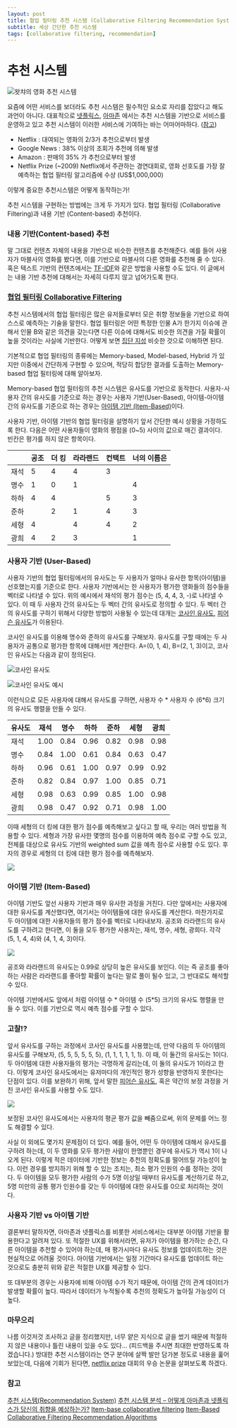 ```yaml
---
layout: post
title: 협업 필터링 추천 시스템 (Collaborative Filtering Recommendation System)
subtitle: 세상 간단한 추천 시스템
tags: [collaborative filtering, recommendation]
---
```


# 추천 시스템
![왓챠의 영화 추천 시스템](/img/JiEp0D32-dsHa.jpg)

요즘에 어떤 서비스를 보더라도 추천 시스템은 필수적인 요소로 자리를 잡았다고 해도 과언이 아니다. 대표적으로 [넷플릭스](https://www.netflix.com), [아마존](https://www.amazon.com) 에서는 추천 시스템을 기반으로 서비스를 운영하고 있고 추천 시스템이 이러한 서비스에 기여하는 바는 어마어마하다. ([참고](http://www.kthdaisy.com/recommendation_system_kthdaisy/))

* Netflix : 대여되는 영화의 2/3가 추천으로부터 발생
* Google News : 38% 이상의 조회가 추천에 의해 발생
* Amazon : 판매의 35% 가 추천으로부터 발생
* Netflix Prize (~2009) Netflix에서 주관하는 경연대회로, 영화 선호도를 가장 잘 예측하는 협업 필터링 알고리즘에 수상 (US$1,000,000)

이렇게 중요한 추천시스템은 어떻게 동작하는가!

추천 시스템을 구현하는 방법에는 크게 두 가지가 있다. 협업 필터링 (Collaborative Filtering)과 내용 기반 (Content-based) 추천이다.

### 내용 기반(Content-based) 추천
말 그대로 컨텐츠 자체의 내용을 기반으로 비슷한 컨텐츠를 추천해준다. 예를 들어 사용자가 마블사의 영화를 봤다면, 이를 기반으로 마블사의 다른 영화를 추천해 줄 수 있다. 혹은 텍스트 기반의 컨텐츠에서는 [TF-IDF](https://en.wikipedia.org/wiki/Tf–idf)와 같은 방법을 사용할 수도 있다.
이 글에서는 내용 기반 추천에 대해서는 자세히 다루지 않고 넘어가도록 한다.

### [협업 필터링 Collaborative Filtering](https://en.wikipedia.org/wiki/Collaborative_filtering)
추천 시스템에서의 협업 필터링은 많은 유저들로부터 모은 취향 정보들을 기반으로 하여 스스로 예측하는 기술을 말한다. 협업 필터링은 어떤 특정한 인물 A가 한가지 이슈에 관해서 인물 B와 같은 의견을 갖는다면 다른 이슈에 대해서도 비슷한 의견을 가질 확률이 높을 것이라는 사실에 기반한다. 어떻게 보면 [집단 지성](https://en.wikipedia.org/wiki/Collective_intelligence) 비슷한 것으로 이해하면 된다.

기본적으로 협업 필터링의 종류에는 Memory-based, Model-based, Hybrid 가 있지만 이중에서 간단하게 구현할 수 있으며, 적당히 합당한 결과를 도출하는 Memory-based 협업 필터링에 대해 알아보자.

Memory-based 협업 필터링의 추천 시스템은 유사도를 기반으로 동작한다. 사용자-사용자 간의 유사도를 기준으로 하는 경우는 사용자 기반(User-Based), 아이템-아이템 간의 유사도를 기준으로 하는 경우는 [아이템 기반 (Item-Based)](https://en.wikipedia.org/wiki/Item-item_collaborative_filtering)이다.

사용자 기반, 아이템 기반의 협업 필터링을 설명하기 앞서 간단한 예시 상황을 가정하도록 한다. 다음은 어떤 사용자들이 영화의 평점을 (0~5) 사이의 값으로 매긴 결과이다. 빈칸은 평가를 하지 않은 항목이다.

|  | 공조 | 더 킹 | 라라랜드 | 컨택트 | 너의 이름은 |
| -------- | -------- | -------- | -------- | -------- | -------- |
| 재석 | 5 | 4 | 4 | 3 |  |
| 명수 | 1 | 0 | 1 |  | 4 |
| 하하 | 4 | 4 |  | 5 | 3 |
| 준하 |  | 2 | 1 | 4 | 3 |
| 세형 | 4 |  | 4 | 4 | 2 |
| 광희 | 4 | 2 | 3 |  | 1 |

### 사용자 기반 (User-Based)
사용자 기반의 협업 필터링에서의 유사도는 두 사용자가 얼마나 유사한 항목(아이템)을 선호했는지를 기준으로 한다. 사용자 기반에서는 한 사용자가 평가한 영화들의 점수들을 벡터로 나타낼 수 있다. 위의 예시에서 재석의 평가 점수는 (5, 4, 4, 3, -)로 나타낼 수 있다. 이 때 두 사용자 간의 유사도는 두 벡터 간의 유사도로 정의할 수 있다. 두 벡터 간의 유사도를 구하기 위해서 다양한 방법이 사용될 수 있는데 대개는 [코사인 유사도](https://en.wikipedia.org/wiki/Cosine_similarity), [피어슨 유사도](https://en.wikipedia.org/wiki/Correlation_and_dependence)가 이용된다.

코사인 유사도를 이용해 명수와 준하의 유사도를 구해보자. 유사도를 구할 때에는 두 사용자가 공통으로 평가한 항목에 대해서만 계산한다. A=(0, 1, 4), B=(2, 1, 3)이고, 코사인 유사도는 다음과 같이 정의된다.

![코사인 유사도](/img/1tY_7pA9m_bwt.png)

![코사인 유사도 예시](/img/jvy9gfsphMw30.png)

이런식으로 모든 사용자에 대해서 유사도를 구하면, 사용자 수 * 사용자 수 (6*6) 크기의 유사도 행렬을 만들 수 있다.

| 유사도 | 재석 | 명수 | 하하 | 준하 | 세형 | 광희 |
| -------- | -------- | -------- | -------- | -------- | -------- | -------- |
| 재석 | 1.00 | 0.84 | 0.96 | 0.82 | 0.98 | 0.98 |
| 명수 | 0.84 | 1.00 | 0.61 | 0.84 | 0.63 | 0.47 |
| 하하 | 0.96 | 0.61 | 1.00 | 0.97 | 0.99 | 0.92 |
| 준하 | 0.82 | 0.84 | 0.97 | 1.00 | 0.85 | 0.71 |
| 세형 | 0.98 | 0.63 | 0.99 | 0.85 | 1.00 | 0.98 |
| 광희 | 0.98 | 0.47 | 0.92  | 0.71 | 0.98 | 1.00 |

이때 세형의 더 킹에 대한 평가 점수를 예측해보고 싶다고 할 때, 우리는 여러 방법을 적용할 수 있다. 세형과 가장 유사한 몇명의 점수를 이용하여 예측 점수로 구할 수도 있고, 전체를 대상으로 유사도 기반의 weighted sum 값을 예측 점수로 사용할 수도 있다. 후자의 경우로 세형의 더 킹에 대한 평가 점수를 예측해보자.

![](/img/4ZjwdolVv0C4U.png)

### 아이템 기반 (Item-Based)
아이템 기반도 앞선 사용자 기반과 매우 유사한 과정을 거친다. 다만 앞에서는 사용자에 대한 유사도를 계산했다면, 여기서는 아이템들에 대한 유사도를 계산한다. 마찬가지로 두 아이템에 대한 사용자들의 평가 점수를 벡터로 나타내보자. 공조와 라라랜드의 유사도를 구하려고 한다면, 이 둘을 모두 평가한 사용자는, 재석, 명수, 세형, 광희다. 각각 (5, 1, 4, 4)와 (4, 1, 4, 3)이다.

![](/img/1ds4SewU8pqYP.png)

공조와 라라랜드의 유사도는 0.99로 상당히 높은 유사도를 보인다. 이는 즉 공조를 좋아하는 사람은 라라랜드를 좋아할 확률이 높다는 말로 풀이 될수 있고, 그 반대로도 해석할 수 있다.

아이템 기반에서도 앞에서 처럼 아이템 수 * 아이템 수 (5*5) 크기의 유사도 행렬을 만들 수 있다. 이를 기반으로 역시 예측 점수를 구할 수 있다.

### 고찰!?
앞서 유사도를 구하는 과정에서 코사인 유사도를 사용했는데, 만약 다음의 두 아이템의 유사도를 구해보자, (5, 5, 5, 5, 5, 5), (1, 1, 1, 1, 1, 1). 이 때, 이 둘간의 유사도는 1이다. 두 아이템에 대한 사용자들의 평가는 극명하게 갈리는데, 이 둘의 유사도가 1이라고 한다. 이렇게 코사인 유사도에서는 유저마다의 개인적인 평가 성향을 반영하지 못한다는 단점이 있다. 이를 보완하기 위해, 앞서 말한 [피어슨 유사도](https://en.wikipedia.org/wiki/Correlation_and_dependence), 혹은 약간의 보정 과정을 거친 코사인 유사도를 사용할 수도 있다.

![](/img/Y1XVTBvlOfNjw.png)

보정된 코사인 유사도에서는 사용자의 평균 평가 값을 빼줌으로써, 위의 문제를 어느 정도 해결할 수 있다.

사실 이 외에도 몇가지 문제점이 더 있다. 예를 들어, 어떤 두 아이템에 대해서 유사도를 구하려 하는데, 이 두 영화를 모두 평가한 사람이 한명뿐인 경우에 유사도가 역시 1이 나오게 된다. 이렇게 적은 데이터에 기반한 정보는 추천의 정확도를 떨어뜨릴 가능성이 높다. 이런 경우를 방지하기 위해 할 수 있는 조치는, 최소 평가 인원의 수를 정하는 것이다. 두 아이템을 모두 평가한 사람의 수가 5명 이상일 때부터 유사도를 계산하기로 하고, 5명 미만의 공통 평가 인원수를 갖는 두 아이템에 대한 유사도를 0으로 처리하는 것이다.

### 사용자 기반 vs 아이템 기반
결론부터 말하자면, 아마존과 넷플릭스를 비롯한 서비스에서는 대부분 아이템 기반을 활용한다고 알려져 있다. 또 적절한 UX를 위해서라면, 유저가 아이템을 평가하는 순간, 다른 아이템을 추천할 수 있어야 하는데, 매 평가시마다 유사도 정보를 업데이트하는 것은 현실적으로 어려울 것이다. 아이템 기반에서는 일정 기간마다 유사도를 업데이트 하는 것으로도 충분히 위와 같은 적절한 UX를 제공할 수 있다.

또 대부분의 경우는 사용자에 비해 아이템 수가 적기 때문에, 아이템 간의 관계 데이터가 발생할 확률이 높다. 따라서 데이터가 누적될수록 추천의 정확도가 높아질 가능성이 더 높다.

### 마무으리
나름 이것저것 조사하고 글을 정리했지만, 너무 얕은 지식으로 글을 썼기 때문에 적절하지 않은 내용이나 틀린 내용이 있을 수도 있다... (피드백을 주시면 최대한 반영하도록 하겠습니다.) 방대한 추천 시스템이라는 연구 분야에 살짝 발만 담가본 정도로 내용을 훑어 보았는데, 다음에 기회가 된다면, [netflix prize](http://www.netflixprize.com) 대회의 우승 논문을 살펴보도록 하겠다.

### 참고
[추천 시스템(Recommendation System)](http://khanrc.tistory.com/entry/추천-시스템Recommendation-System)
[추천 시스템 분석 – 어떻게 아마존과 넷플릭스가 당신의 취향을 예상하는가?](http://www.kthdaisy.com/recommendation_system_kthdaisy/)
[Item-base collaborative filtering](http://www.cs.carleton.edu/cs_comps/0607/recommend/recommender/itembased.html)
[Item-Based Collaborative Filtering Recommendation Algorithms](http://files.grouplens.org/papers/www10_sarwar.pdf)


